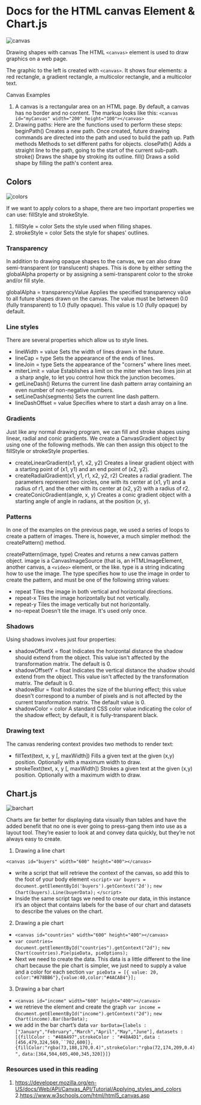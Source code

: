 # Docs for the HTML canvas Element & Chart.js

![canvas](https://developer.mozilla.org/en-US/docs/Web/API/Canvas_API/Tutorial/Applying_styles_and_colors/canvas_radialgradient.png)

Drawing shapes with canvas
The HTML `<canvas>` element is used to draw graphics on a web page.

The graphic to the left is created with `<canvas>`. It shows four elements: a red rectangle, a gradient rectangle, a multicolor rectangle, and a multicolor text.

Canvas Examples

1. A canvas is a rectangular area on an HTML page. By default, a canvas has no border and no content.
The markup looks like this:
`<canvas id="myCanvas" width="200" height="100"></canvas>`
2. Drawing paths: Here are the functions used to perform these steps:
beginPath()
Creates a new path. Once created, future drawing commands are directed into the path and used to build the path up.
Path methods
Methods to set different paths for objects.
closePath()
Adds a straight line to the path, going to the start of the current sub-path.
stroke()
Draws the shape by stroking its outline.
fill()
Draws a solid shape by filling the path's content area.

## Colors

![colors](https://developer.mozilla.org/en-US/docs/Web/API/Canvas_API/Tutorial/Applying_styles_and_colors/canvas_fillstyle.png)

 If we want to apply colors to a shape, there are two important properties we can use: fillStyle and strokeStyle.

1. fillStyle = color
Sets the style used when filling shapes.
2. strokeStyle = color
Sets the style for shapes' outlines.

### Transparency

In addition to drawing opaque shapes to the canvas, we can also draw semi-transparent (or translucent) shapes. This is done by either setting the globalAlpha property or by assigning a semi-transparent color to the stroke and/or fill style.

globalAlpha = transparencyValue
Applies the specified transparency value to all future shapes drawn on the canvas. The value must be between 0.0 (fully transparent) to 1.0 (fully opaque). This value is 1.0 (fully opaque) by default.

### Line styles

There are several properties which allow us to style lines.

* lineWidth = value
Sets the width of lines drawn in the future.
* lineCap = type
Sets the appearance of the ends of lines.
* lineJoin = type
Sets the appearance of the "corners" where lines meet.
* miterLimit = value
Establishes a limit on the miter when two lines join at a sharp angle, to let you control how thick the junction becomes.
* getLineDash()
Returns the current line dash pattern array containing an even number of non-negative numbers.
* setLineDash(segments)
Sets the current line dash pattern.
* lineDashOffset = value
Specifies where to start a dash array on a line.

### Gradients

Just like any normal drawing program, we can fill and stroke shapes using linear, radial and conic gradients. We create a CanvasGradient object by using one of the following methods. We can then assign this object to the fillStyle or strokeStyle properties.

* createLinearGradient(x1, y1, x2, y2)
Creates a linear gradient object with a starting point of (x1, y1) and an end point of (x2, y2).
* createRadialGradient(x1, y1, r1, x2, y2, r2)
Creates a radial gradient. The parameters represent two circles, one with its center at (x1, y1) and a radius of r1, and the other with its center at (x2, y2) with a radius of r2.
* createConicGradient(angle, x, y)
Creates a conic gradient object with a starting angle of angle in radians, at the position (x, y).

### Patterns

In one of the examples on the previous page, we used a series of loops to create a pattern of images. There is, however, a much simpler method: the createPattern() method.

createPattern(image, type)
Creates and returns a new canvas pattern object. image is a CanvasImageSource (that is, an HTMLImageElement, another canvas, a `<video>` element, or the like. type is a string indicating how to use the image.
The type specifies how to use the image in order to create the pattern, and must be one of the following string values:

* repeat
Tiles the image in both vertical and horizontal directions.
* repeat-x
Tiles the image horizontally but not vertically.
* repeat-y
Tiles the image vertically but not horizontally.
* no-repeat
Doesn't tile the image. It's used only once.

### Shadows

Using shadows involves just four properties:

* shadowOffsetX = float
Indicates the horizontal distance the shadow should extend from the object. This value isn't affected by the transformation matrix. The default is 0.
* shadowOffsetY = float
Indicates the vertical distance the shadow should extend from the object. This value isn't affected by the transformation matrix. The default is 0.
* shadowBlur = float
Indicates the size of the blurring effect; this value doesn't correspond to a number of pixels and is not affected by the current transformation matrix. The default value is 0.
* shadowColor = color
A standard CSS color value indicating the color of the shadow effect; by default, it is fully-transparent black.

### Drawing text

The canvas rendering context provides two methods to render text:

* fillText(text, x, y [, maxWidth])
Fills a given text at the given (x,y) position. Optionally with a maximum width to draw.
* strokeText(text, x, y [, maxWidth])
Strokes a given text at the given (x,y) position. Optionally with a maximum width to draw.

## Chart.js

![barchart](https://www.geeksforgeeks.org/wp-content/uploads/Screenshot-from-2018-07-03-12-00-44.png)

Charts are far better for displaying data visually than tables and have the added benefit that no one is ever going to press-gang them into use as a layout tool. They’re easier to look at and convey data quickly, but they’re not always easy to create.

1. Drawing a line chart

`<canvas id="buyers" width="600" height="400"></canvas>`

* write a script that will retrieve the context of the canvas, so add this to the foot of your body element
`<script>`
    `var buyers = document.getElementById('buyers').getContext('2d');`
    `new Chart(buyers).Line(buyerData);`
`</script>`
* Inside the same script tags we need to create our data, in this instance it’s an object that contains labels for the base of our chart and datasets to describe the values on the chart.

2. Drawing a pie chart

* `<canvas id="countries" width="600" height="400"></canvas>`
* `var countries= document.getElementById("countries").getContext("2d");`
`new Chart(countries).Pie(pieData, pieOptions);`
* Next we need to create the data. This data is a little different to the line chart because the pie chart is simpler, we just need to supply a value and a color for each section
`var pieData = [{ value: 20, color:"#878BB6"},{value:40,color:"#4ACAB4"}];`

3. Drawing a bar chart

* `<canvas id="income" width="600" height="400"></canvas>`
* we retrieve the element and create the graph
`var income = document.getElementById("income").getContext("2d");`
`new Chart(income).Bar(barData);`
* we add in the bar chart’s data
`var barData={labels : ["January","February","March","April","May","June"],`
`datasets : [{fillColor : "#48A497",strokeColor : "#48A4D1",data : [456,479,324,569,``702,600]},{fillColor:"rgba(73,188,170,0.4)",strokeColor:"rgba(72,174,209,0.4)",`
`data:[364,504,605,400,345,320]}]}`

### Resources used in this reading

1. <https://developer.mozilla.org/en-US/docs/Web/API/Canvas_API/Tutorial/Applying_styles_and_colors>
2.<https://www.w3schools.com/html/html5_canvas.asp>
